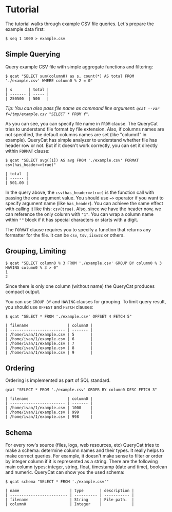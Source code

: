 # Tutorial

The tutorial walks through example CSV file queries. Let's prepare the example data first:

```
$ seq 1 1000 > example.csv
```

## Simple Querying

Query example CSV file with simple aggregate functions and filtering:

```
$ qcat "SELECT sum(column0) as s, count(*) AS total FROM './example.csv' WHERE column0 % 2 = 0"

| s       | total |
| ------- | ----- |
| 250500  | 500   |
```

*Tip: You can also pass file name as command line argument: `qcat --var f=/tmp/example.csv "SELECT * FROM f"`.*

As you can see, you can specify file name in `FROM` clause. The QueryCat tries to understand file format by file extension. Also, if columns names are not specified, the default columns names are set (like "column1" in example). QueryCat has simple analyzer to understand whether file has header row or not. But if it doesn't work correctly, you can set it directly within `FORMAT` clause:

```
$ qcat "SELECT avg([1]) AS avg FROM './example.csv' FORMAT csv(has_header=>true)"

| total  |
| ------ |
| 501.00 |
```

In the query above, the `csv(has_header=>true)` is the function call with passing the one argument value. You should use `=>` operator if you want to specify argument name (like `has_header`). You can achieve the same effect with calling it like this: `csv(true)`. Also, since we have the header now, we can reference the only column with `"1"`. You can wrap a column name within `""` block if it has special characters or starts with a digit.

The `FORMAT` clause requires you to specify a function that returns any formatter for the file. It can be `csv`, `tsv`, `iisw3c` or others.

## Grouping, Limiting

```
$ qcat "SELECT column0 % 3 FROM './example.csv' GROUP BY column0 % 3 HAVING column0 % 3 > 0"
1
2
```

Since there is only one column (without name) the QueryCat produces compact output.

You can use `GROUP BY` and `HAVING` clauses for grouping. To limit query result, you should use `OFFEST` and `FETCH` clauses:

```
$ qcat "SELECT * FROM './example.csv' OFFSET 4 FETCH 5"

| filename                 | column0 |
| ------------------------ | ------- |
| /home/ivan/1/example.csv | 5       |
| /home/ivan/1/example.csv | 6       |
| /home/ivan/1/example.csv | 7       |
| /home/ivan/1/example.csv | 8       |
| /home/ivan/1/example.csv | 9       |
```

## Ordering

Ordering is implemented as part of SQL standard.

```
qcat "SELECT * FROM './example.csv' ORDER BY column0 DESC FETCH 3"

| filename                 | column0 |
| ------------------------ | ------- |
| /home/ivan/1/example.csv | 1000    |
| /home/ivan/1/example.csv | 999     |
| /home/ivan/1/example.csv | 998     |
```

## Schema

For every row's source (files, logs, web resources, etc) QueryCat tries to make a schema: determine column names and their types. It really helps to make correct queries. For example, it doesn't make sense to filter or order by integer column if it is represented as a string. There are the following main column types: integer, string, float, timestamp (date and time), boolean and numeric. QueryCat can show you the used schema:

```
$ qcat schema "SELECT * FROM './example.csv'"

| name                      | type       | description |
| ------------------------- | ---------- | ----------- |
| filename                  | String     | File path.  |
| column0                   | Integer    |             |
```
